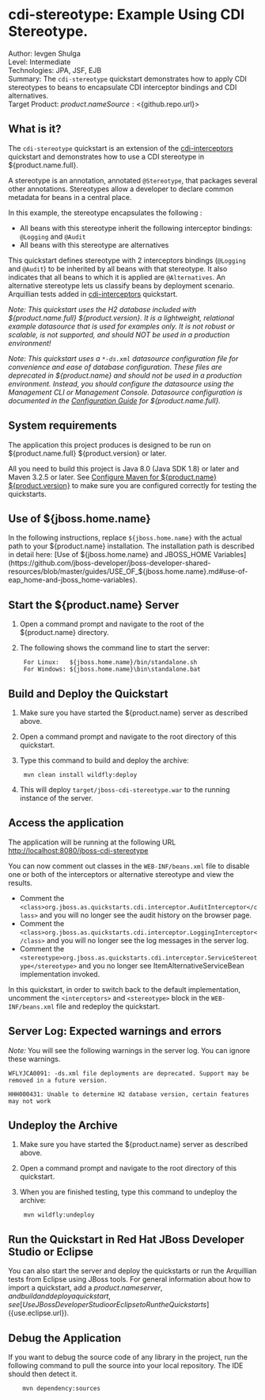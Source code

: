 cdi-stereotype: Example Using CDI Stereotype.
=================================================================================
Author: Ievgen Shulga  
Level: Intermediate  
Technologies: JPA, JSF, EJB  
Summary: The `cdi-stereotype` quickstart demonstrates how to apply CDI stereotypes to beans to encapsulate CDI interceptor bindings and CDI alternatives.  
Target Product: ${product.name}  
Source: <${github.repo.url}>  

What is it?
-----------

The `cdi-stereotype` quickstart is an extension of the [cdi-interceptors](../cdi-interceptors/README.md) quickstart and demonstrates how to use a CDI stereotype in ${product.name.full}. 

A stereotype is an annotation, annotated `@Stereotype`, that packages several other annotations. Stereotypes allow a developer to declare common metadata for beans in a central place. 

In this example, the stereotype encapsulates the following :

* All beans with this stereotype inherit the following interceptor bindings: `@Logging` and `@Audit`
* All beans with this stereotype are alternatives

This quickstart defines stereotype with 2 interceptors bindings (`@Logging` and `@Audit`) to be inherited by all beans with that stereotype. It also indicates that all beans to which it is applied are `@Alternatives`. An alternative stereotype lets us classify beans by deployment scenario.
Arquillian tests added in [cdi-interceptors](../cdi-interceptors/README.md) quickstart.

_Note: This quickstart uses the H2 database included with ${product.name.full} ${product.version}. It is a lightweight, relational example datasource that is used for examples only. It is not robust or scalable, is not supported, and should NOT be used in a production environment!_

_Note: This quickstart uses a `*-ds.xml` datasource configuration file for convenience and ease of database configuration. These files are deprecated in ${product.name} and should not be used in a production environment. Instead, you should configure the datasource using the Management CLI or Management Console. Datasource configuration is documented in the [Configuration Guide](https://access.redhat.com/documentation/en/red-hat-jboss-enterprise-application-platform/) for ${product.name.full}._
  

System requirements
-------------------

The application this project produces is designed to be run on ${product.name.full} ${product.version} or later. 

All you need to build this project is Java 8.0 (Java SDK 1.8) or later and Maven 3.2.5 or later. See [Configure Maven for ${product.name} ${product.version}](https://github.com/jboss-developer/jboss-developer-shared-resources/blob/master/guides/CONFIGURE_MAVEN_JBOSS_EAP7.md#configure-maven-to-build-and-deploy-the-quickstarts) to make sure you are configured correctly for testing the quickstarts.


Use of ${jboss.home.name}
---------------

In the following instructions, replace `${jboss.home.name}` with the actual path to your ${product.name} installation. The installation path is described in detail here: [Use of ${jboss.home.name} and JBOSS_HOME Variables](https://github.com/jboss-developer/jboss-developer-shared-resources/blob/master/guides/USE_OF_${jboss.home.name}.md#use-of-eap_home-and-jboss_home-variables).


Start the ${product.name} Server
-------------------------

1. Open a command prompt and navigate to the root of the ${product.name} directory.
2. The following shows the command line to start the server:

        For Linux:   ${jboss.home.name}/bin/standalone.sh
        For Windows: ${jboss.home.name}\bin\standalone.bat


Build and Deploy the Quickstart
-------------------------

1. Make sure you have started the ${product.name} server as described above.
2. Open a command prompt and navigate to the root directory of this quickstart.
3. Type this command to build and deploy the archive:

        mvn clean install wildfly:deploy

4. This will deploy `target/jboss-cdi-stereotype.war` to the running instance of the server.
 

Access the application 
---------------------

The application will be running at the following URL <http://localhost:8080/jboss-cdi-stereotype>

You can now comment out classes in the `WEB-INF/beans.xml` file to disable one or both of the interceptors or alternative stereotype and view the results.

* Comment the `<class>org.jboss.as.quickstarts.cdi.interceptor.AuditInterceptor</class>` and you will no longer see the audit history on the browser page.
* Comment the `<class>org.jboss.as.quickstarts.cdi.interceptor.LoggingInterceptor</class>` and you will no longer see the log messages in the server log.
* Comment the `<stereotype>org.jboss.as.quickstarts.cdi.interceptor.ServiceStereotype</stereotype>` and you no longer see ItemAlternativeServiceBean implementation invoked.

In this quickstart, in order to switch back to the default implementation, 
uncomment the `<interceptors>` and `<stereotype>` block in the `WEB-INF/beans.xml` file and redeploy the quickstart.


Server Log: Expected warnings and errors
-----------------------------------

_Note:_ You will see the following warnings in the server log. You can ignore these warnings.

    WFLYJCA0091: -ds.xml file deployments are deprecated. Support may be removed in a future version.

    HHH000431: Unable to determine H2 database version, certain features may not work

Undeploy the Archive
--------------------

1. Make sure you have started the ${product.name} server as described above.
2. Open a command prompt and navigate to the root directory of this quickstart.
3. When you are finished testing, type this command to undeploy the archive:

        mvn wildfly:undeploy


Run the Quickstart in Red Hat JBoss Developer Studio or Eclipse
-------------------------------------
You can also start the server and deploy the quickstarts or run the Arquillian tests from Eclipse using JBoss tools. For general information about how to import a quickstart, add a ${product.name} server, and build and deploy a quickstart, see [Use JBoss Developer Studio or Eclipse to Run the Quickstarts](${use.eclipse.url}). 


Debug the Application
------------------------------------

If you want to debug the source code of any library in the project, run the following command to pull the source into your local repository. The IDE should then detect it.

        mvn dependency:sources

